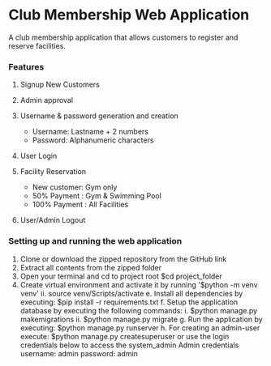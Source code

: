 # Club Membership Web Application

A club membership application that allows customers to register and reserve facilities. 


### Features

1. Signup New Customers
2. Admin approval
3. Username & password generation and creation
   - Username: Lastname + 2 numbers
   - Password: Alphanumeric characters

4. User Login
5. Facility Reservation
   - New customer: Gym only
   - 50% Payment : Gym & Swimming Pool
   - 100% Payment : All Facilities
6. User/Admin Logout

### Setting up and running the web application

1.	Clone or download the zipped repository from the GitHub link
2.	Extract all contents from the zipped folder
3.	Open your terminal and cd to project root $cd project_folder
4.	Create virtual environment and activate it by running
   	'$python -m venv venv'
ii.	 source venv/Scripts/activate
e.	Install all dependencies by executing:  $pip install -r requirements.txt
f.	Setup the application database by executing the following commands:
i.	$python manage.py makemigrations
ii.	$python manage.py migrate
g.	Run the application by executing: $python manage.py runserver
h.	For creating an admin-user execute: $python manage.py createsuperuser or use the login credentials below to access the system_admin
Admin credentials
username: admin
password: admin 
